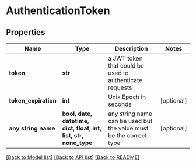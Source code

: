 # AuthenticationToken


## Properties
Name | Type | Description | Notes
------------ | ------------- | ------------- | -------------
**token** | **str** | a JWT token that could be used to authenticate requests | 
**token_expiration** | **int** | Unix Epoch in seconds | [optional] 
**any string name** | **bool, date, datetime, dict, float, int, list, str, none_type** | any string name can be used but the value must be the correct type | [optional]

[[Back to Model list]](../README.md#documentation-for-models) [[Back to API list]](../README.md#documentation-for-api-endpoints) [[Back to README]](../README.md)


